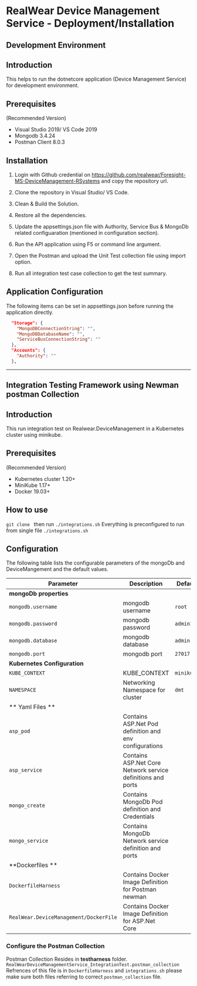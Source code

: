 # RealWear Device Management Service - Deployment/Installation 

## Development Environment

## Introduction

This helps to run the dotnetcore application (Device Management Service) for development environment.

## Prerequisites
(Recommended Version)
- Visual Studio 2019/ VS Code 2019
- Mongodb 3.4.24
- Postman Client 8.0.3

## Installation

1. Login with Github credential on https://github.com/realwear/Foresight-MS-DeviceManagement-RSystems and copy the repository url.

2. Clone the repository in Visual Studio/ VS Code.

3. Clean & Build the Solution.

4. Restore all the dependencies.

5. Update the appsettings.json file with Authority, Service Bus & MongoDb related configuaration (mentioned in configuration section). 

6. Run the API application using F5 or command line argument.

7. Open the Postman and upload the Unit Test collection file using import option.

8. Run all integration test case collection to get the test summary.

## Application Configuration

The following items can be set in appsettings.json before running the application directly.

```json
  "Storage": {
    "MongoDBConnectionString": "",
    "MongoDBDatabaseName": "",
    "ServiceBusConnectionString": ""
  },
  "Accounts": {
    "Authority": ""
  },

```
-------------------------------------------------------------------------------------------------------------------------
## Integration Testing Framework using Newman postman Collection

## Introduction

This run integration test on Realwear.DeviceManagement in a Kubernetes cluster using minikube.

## Prerequisites
(Recommended Version)
- Kubernetes cluster 1.20+
- MiniKube 1.17+
- Docker 19.03+

## How to use
`git clone `
then run `./integrations.sh`
Everything is preconfigured to run from single file `./integrations.sh` 


## Configuration

The following table lists the configurable parameters of the mongoDb and DeviceMangement and the default values.

| Parameter                                                                   | Description                                                                                                        | Default                         |
| --------------------------------------------------------------------------- | -------------------------------------------------------------------------------------------------------------------| ------------------------------- |
| **mongoDb properties**                                                   |
| `mongodb.username`                                                       | mongodb username                                                                                                | `root`                      |
| `mongodb.password`                                                       | mongodb password                                                                                                | `admin123`                      |
| `mongodb.database`                                                       | mongodb database                                                                                                | `admin`                      |
| `mongodb.port`                                                           | mongodb port                                                                                                    | `27017`                          |
|**Kubernetes Configuration**  |
|`KUBE_CONTEXT` | KUBE_CONTEXT | `minikube`|
|`NAMESPACE`| Networking Namespace for cluster | `dmt`|
|** Yaml Files **|
|`asp_pod` | Contains ASP.Net Pod definition and env configurations|
|`asp_service` | Contains ASP.Net Core Network service definitions and ports|
|`mongo_create` | Contains MongoDb Pod definition and Credentials|
|`mongo_service`| Contains MongoDb Network service definition and ports|
|**Dockerfiles **|
|`DockerfileHarness` | Contains Docker Image Definition for Postman newman|
|`RealWear.DeviceManagement/DockerFile` | Contains Docker Image Definition for ASP.Net Core |


### Configure the Postman Collection
Postman Collection Resides in **testharness** folder. `RealWearDeviceManagementService_IntegrationTest.postman_collection` 
Refrences of this file is in `DockerfileHarness` and `integrations.sh` please make sure both files referring to correct `postman_collection` file.

